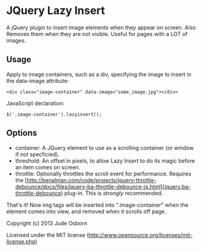 JQuery Lazy Insert
==================

A jQuery plugin to insert image elements when they appear on screen. Also Removes them when they are not visible. Useful for pages with a LOT of images.

Usage
-----

Apply to image containers, such as a div, specifying the image to insert in the data-image attribute:

	<div class="image-container" data-image="some_image.jpg"></div>

JavaScript declaration:

	$('.image-container').lazyinsert();

Options
-------

 * container: A JQuery element to use as a scrolling container (or window if not specficied).
 * threshold: An offset in pixels, to allow Lazy Insert to do its magic before an item comes on screen.
 * throttle: Optionally throttles the scroll event for performance. Requires the [http://benalman.com/code/projects/jquery-throttle-debounce/docs/files/jquery-ba-throttle-debounce-js.html](jquery.ba-throttle-debounce) plug-in. This is *strongly* recommended.

That's it! Now img tags will be inserted into ".image-container" when the element comes into view, and removed when it scrolls off page.


Copyright (c) 2013 Jude Osborn

Licensed under the MIT license (http://www.opensource.org/licenses/mit-license.php)
